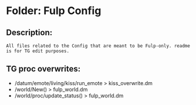 # Folder: Fulp Config

## Description:

	All files related to the Config that are meant to be Fulp-only. readme is for TG edit purposes.

## TG proc overwrites:

- /datum/emote/living/kiss/run_emote > kiss_overwrite.dm
- /world/New() > fulp_world.dm
- /world/proc/update_status() > fulp_world.dm
